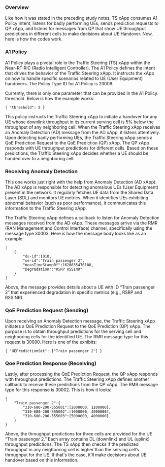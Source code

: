 ### Overview

Like how it was stated in the preceding study notes, TS xApp consumes A1 Policy Intent, listens for badly performing UEs, sends prediction requests to QP xApp, and listens for messages from QP that show UE throughput predictions in different cells to make decisions about UE Handover. Now, here is how the codes work.

### A1 Policy

A1 Policy plays a pivotal role in the Traffic Steering (TS) xApp within the Near-RT RIC (Radio Intelligent Controller). The A1 Policy defines the intent that drives the behavior of the Traffic Steering xApp. It instructs the xApp on how to handle specific scenarios related to UE (User Equipment) handovers. The Policy Type ID for A1 Policy is 20008.

Currently, there is only one parameter that can be provided in the A1 Policy: threshold. Below is how the example works:

```
{ "threshold": 5 }
```

This policy instructs the Traffic Steering xApp to initiate a handover for any UE whose downlink throughput in its current serving cell is 5% below the throughput of any neighboring cell. When the Traffic Steering xApp receives an Anomaly Detection (AD) message from the AD xApp, it listens attentively. Upon detecting badly performing UEs, the Traffic Steering xApp sends a QoE Prediction Request to the QoE Prediction (QP) xApp. The QP xApp responds with UE throughput predictions for different cells. Based on these predictions, the Traffic Steering xApp decides whether a UE should be handed over to a neighboring cell.

### Receiving Anomaly Detection

This one works just right with the help from Anomaly Detection (AD xApp). The AD xApp is responsible for detecting anomalous UEs (User Equipment) present in the network. It regularly fetches UE data from the Shared Data Layer (SDL) and monitors UE metrics. When it identifies UEs exhibiting abnormal behavior (such as poor performance), it communicates this information to the Traffic Steering xApp.

The Traffic Steering xApp defines a callback to listen for Anomaly Detection messages received from the AD xApp. These messages arrive via the RMR (RAN Management and Control Interface) channel, specifically using the message type 30003. Here is how the message body looks like as an example:

```
[
    {
        "du-id":1010,
        "ue-id":"Train passenger 2",
        "measTimeStampRf":1620835470108,
        "Degradation":"RSRP RSSINR"
    }
]
```

Above, the message provides details about a UE with ID “Train passenger 2” that experienced degradation in specific metrics (e.g., RSRP and RSSINR).

### QoE Prediction Request (Sending)

Upon receiving an Anomaly Detection message, the Traffic Steering xApp initiates a QoE Prediction Request to the QoE Prediction (QP) xApp. The purpose is to obtain throughput predictions for the serving cell and neighboring cells for the identified UE. The RMR message type for this request is 30000. Here is one of the exhibits:

```
{ "UEPredictionSet": ["Train passenger 2"] }
```

### Qoe Prediction Response (Receiving)

Lastly, after processing the QoE Prediction Request, the QP xApp responds with throughput predictions. The Traffic Steering xApp defines another callback to receive these predictions from the QP xApp. The RMR message type for this response is 30002. This is how it looks:

```
{
    "Train passenger 2":{
        "310-680-200-555001":[2000000, 1200000],
        "310-680-200-555002":[1000000, 4000000],
        "310-680-200-555003":[5000000, 4000000]
    }
}
```

Above, the throughput predictions for three cells are provided for the UE “Train passenger 2.” Each array contains DL (downlink) and UL (uplink) throughput predictions. The TS xApp then checks if the predicted throughput in any neighboring cell is higher than the serving cell’s throughput for the UE. If that's the case, it'll make decisions about UE handover based on this information.

